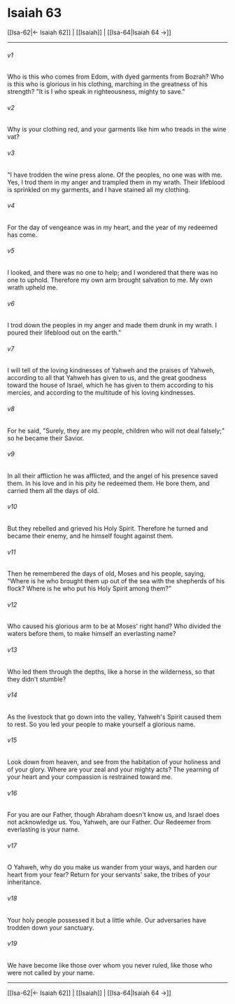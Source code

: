 # Isaiah 63

[[Isa-62|← Isaiah 62]] | [[Isaiah]] | [[Isa-64|Isaiah 64 →]]
***



###### v1 
Who is this who comes from Edom, with dyed garments from Bozrah? Who is this who is glorious in his clothing, marching in the greatness of his strength? "It is I who speak in righteousness, mighty to save." 

###### v2 
Why is your clothing red, and your garments like him who treads in the wine vat? 

###### v3 
"I have trodden the wine press alone. Of the peoples, no one was with me. Yes, I trod them in my anger and trampled them in my wrath. Their lifeblood is sprinkled on my garments, and I have stained all my clothing. 

###### v4 
For the day of vengeance was in my heart, and the year of my redeemed has come. 

###### v5 
I looked, and there was no one to help; and I wondered that there was no one to uphold. Therefore my own arm brought salvation to me. My own wrath upheld me. 

###### v6 
I trod down the peoples in my anger and made them drunk in my wrath. I poured their lifeblood out on the earth." 

###### v7 
I will tell of the loving kindnesses of Yahweh and the praises of Yahweh, according to all that Yahweh has given to us, and the great goodness toward the house of Israel, which he has given to them according to his mercies, and according to the multitude of his loving kindnesses. 

###### v8 
For he said, "Surely, they are my people, children who will not deal falsely;" so he became their Savior. 

###### v9 
In all their affliction he was afflicted, and the angel of his presence saved them. In his love and in his pity he redeemed them. He bore them, and carried them all the days of old. 

###### v10 
But they rebelled and grieved his Holy Spirit. Therefore he turned and became their enemy, and he himself fought against them. 

###### v11 
Then he remembered the days of old, Moses and his people, saying, "Where is he who brought them up out of the sea with the shepherds of his flock? Where is he who put his Holy Spirit among them?" 

###### v12 
Who caused his glorious arm to be at Moses' right hand? Who divided the waters before them, to make himself an everlasting name? 

###### v13 
Who led them through the depths, like a horse in the wilderness, so that they didn't stumble? 

###### v14 
As the livestock that go down into the valley, Yahweh's Spirit caused them to rest. So you led your people to make yourself a glorious name. 

###### v15 
Look down from heaven, and see from the habitation of your holiness and of your glory. Where are your zeal and your mighty acts? The yearning of your heart and your compassion is restrained toward me. 

###### v16 
For you are our Father, though Abraham doesn't know us, and Israel does not acknowledge us. You, Yahweh, are our Father. Our Redeemer from everlasting is your name. 

###### v17 
O Yahweh, why do you make us wander from your ways, and harden our heart from your fear? Return for your servants' sake, the tribes of your inheritance. 

###### v18 
Your holy people possessed it but a little while. Our adversaries have trodden down your sanctuary. 

###### v19 
We have become like those over whom you never ruled, like those who were not called by your name.

***
[[Isa-62|← Isaiah 62]] | [[Isaiah]] | [[Isa-64|Isaiah 64 →]]
